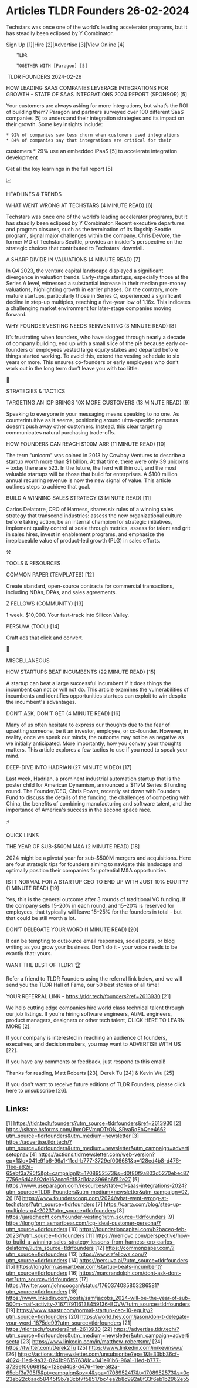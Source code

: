 # Articles TLDR Founders 26-02-2024

Techstars was once one of the world’s leading accelerator programs,
but it has steadily been eclipsed by Y Combinator. 

Sign Up [1]|Hire [2]|Advertise [3]|View Online [4] 

		TLDR

		TOGETHER WITH [Paragon] [5]

 TLDR FOUNDERS 2024-02-26

 HOW LEADING SAAS COMPANIES LEVERAGE INTEGRATIONS FOR GROWTH - STATE
OF SAAS INTEGRATIONS 2024 REPORT (SPONSOR) [5] 

 Your customers are always asking for more integrations, but what’s
the ROI of building them? Paragon and partners surveyed over 100
different SaaS companies [5] to understand their integration
strategies and its impact on their growth.
Some key insights include:

	* 92% of companies saw less churn when customers used integrations
	* 84% of companies say that integrations are critical for their
customers
	* 29% use an embedded iPaaS [5] to accelerate integration development

Get all the key learnings in the full report [5]

📈 

HEADLINES & TRENDS

 WHAT WENT WRONG AT TECHSTARS (4 MINUTE READ) [6] 

 Techstars was once one of the world’s leading accelerator programs,
but it has steadily been eclipsed by Y Combinator. Recent executive
departures and program closures, such as the termination of its
flagship Seattle program, signal major challenges within the company.
Chris DeVore, the former MD of Techstars Seattle, provides an
insider's perspective on the strategic choices that contributed to
Techstars' downfall. 

 A SHARP DIVIDE IN VALUATIONS (4 MINUTE READ) [7] 

 In Q4 2023, the venture capital landscape displayed a significant
divergence in valuation trends. Early-stage startups, especially those
at the Series A level, witnessed a substantial increase in their
median pre-money valuations, highlighting growth in earlier phases. On
the contrary, more mature startups, particularly those in Series C,
experienced a significant decline in step-up multiples, reaching a
five-year low of 1.16x. This indicates a challenging market
environment for later-stage companies moving forward. 

 WHY FOUNDER VESTING NEEDS REINVENTING (3 MINUTE READ) [8] 

 It’s frustrating when founders, who have slogged through nearly a
decade of company building, end up with a small slice of the pie
because early co-founders or employees vested large equity stakes and
departed before things started working. To avoid this, extend the
vesting schedule to six years or more. This ensures co-founders or
early employees who don’t work out in the long term don’t leave
you with too little. 

🧠 

STRATEGIES & TACTICS

 TARGETING AN ICP BRINGS 10X MORE CUSTOMERS (13 MINUTE READ) [9] 

 Speaking to everyone in your messaging means speaking to no one. As
counterintuitive as it seems, positioning around ultra-specific
personas doesn't push away other customers. Instead, this clear
targeting communicates natural purchasing trade-offs. 

 HOW FOUNDERS CAN REACH $100M ARR (11 MINUTE READ) [10] 

 The term "unicorn" was coined in 2013 by Cowboy Ventures to describe
a startup worth more than $1 billion. At that time, there were only 39
unicorns – today there are 523. In the future, the herd will thin
out, and the most valuable startups will be those that build for
enterprises. A $100 million annual recurring revenue is now the new
signal of value. This article outlines steps to achieve that goal. 

 BUILD A WINNING SALES STRATEGY (3 MINUTE READ) [11] 

 Carlos Delatorre, CRO of Harness, shares six rules of a winning sales
strategy that transcend industries: assess the new organizational
culture before taking action, be an internal champion for strategic
initiatives, implement quality control at scale through metrics,
assess for talent and grit in sales hires, invest in enablement
programs, and emphasize the irreplaceable value of product-led growth
(PLG) in sales efforts. 

⚒️

TOOLS & RESOURCES

 COMMON PAPER (TEMPLATES) [12] 

 Create standard, open-source contracts for commercial transactions,
including NDAs, DPAs, and sales agreements. 

 Z FELLOWS (COMMUNITY) [13] 

 1 week. $10,000. Your fast-track into Silicon Valley. 

 PERSUVA (TOOL) [14] 

 Craft ads that click and convert. 

🎁

MISCELLANEOUS

 HOW STARTUPS BEAT INCUMBENTS (22 MINUTE READ) [15] 

 A startup can beat a large successful incumbent if it does things the
incumbent can not or will not do. This article examines the
vulnerabilities of incumbents and identifies opportunities startups
can exploit to win despite the incumbent's advantages. 

 DON’T ASK, DON’T GET (4 MINUTE READ) [16] 

 Many of us often hesitate to express our thoughts due to the fear of
upsetting someone, be it an investor, employee, or co-founder.
However, in reality, once we speak our minds, the outcome may not be
as negative as we initially anticipated. More importantly, how you
convey your thoughts matters. This article explores a few tactics to
use if you need to speak your mind. 

 DEEP-DIVE INTO HADRIAN (27 MINUTE VIDEO) [17] 

 Last week, Hadrian, a prominent industrial automation startup that is
the poster child for American Dynamism, announced a $117M Series B
funding round. The Founder/CEO, Chris Power, recently sat down with
Founders Fund to discuss the details of the funding, the challenges of
competing with China, the benefits of combining manufacturing and
software talent, and the importance of America's success in the second
space race. 

⚡

QUICK LINKS

 THE YEAR OF SUB-$500M M&A (2 MINUTE READ) [18] 

 2024 might be a pivotal year for sub-$500M mergers and acquisitions.
Here are four strategic tips for founders aiming to navigate this
landscape and optimally position their companies for potential M&A
opportunities. 

 IS IT NORMAL FOR A STARTUP CEO TO END UP WITH JUST 10% EQUITY? (1
MINUTE READ) [19] 

 Yes, this is the general outcome after 3 rounds of traditional VC
funding. If the company sells 15–20% in each round, and 15–20% is
reserved for employees, that typically will leave 15–25% for the
founders in total - but that could be still worth a lot. 

 DON’T DELEGATE YOUR WORD (1 MINUTE READ) [20] 

 It can be tempting to outsource email responses, social posts, or
blog writing as you grow your business. Don’t do it - your voice
needs to be exactly that: yours. 

WANT THE BEST OF TLDR? 🏆

Refer a friend to TLDR Founders using the referral link below, and we
will send you the TLDR Hall of Fame, our 50 best stories of all time!

YOUR REFERRAL LINK - https://tldr.tech/founders?ref=2613930 [21]

 We help cutting edge companies hire world class technical talent
through our job listings. If you're hiring software engineers, AI/ML
engineers, product managers, designers or other tech talent, CLICK
HERE TO LEARN MORE [2]. 

If your company is interested in reaching an audience of founders,
executives, and decision makers, you may want to ADVERTISE WITH US
[22].

If you have any comments or feedback, just respond to this email! 

Thanks for reading, 
 Matt Roberts [23], Derek Tu [24] & Kevin Wu [25] 

If you don't want to receive future editions of TLDR Founders,
please click here to unsubscribe [26]. 



Links:
------
[1] https://tldr.tech/founders?utm_source=tldrfounders&ref=2613930
[2] https://share.hsforms.com/1hmOFVmqOTrON_SRvaRqEbQee466?utm_source=tldrfounders&utm_medium=newsletter
[3] https://advertise.tldr.tech/?utm_source=tldrfounders&utm_medium=newsletter&utm_campaign=advertisetopnav
[4] https://actions.tldrnewsletter.com/web-version?ep=1&lc=041e91b6-96a1-11ed-b777-3729ef006681&p=128ed4b8-d476-11ee-a82a-65ebf3a795f5&pt=campaign&t=1708952573&s=d0f80f9a803d5270ebec877756e6d4a592de162ccc6df53d1daa8966b6f52e27
[5] https://www.useparagon.com/resources/state-of-saas-integrations-2024?utm_source=TLDR_Founders&utm_medium=newsletter&utm_campaign=02.26
[6] https://www.founderscoop.com/2024/what-went-wrong-at-techstars/?utm_source=tldrfounders
[7] https://carta.com/blog/step-up-multiples-q4-2023?utm_source=tldrfounders
[8] https://jaredhecht.com/founder-vesting?utm_source=tldrfounders
[9] https://longform.asmartbear.com/icp-ideal-customer-persona/?utm_source=tldrfounders
[10] https://foundationcapital.com/b2baceo-feb-2023/?utm_source=tldrfounders
[11] https://menlovc.com/perspective/how-to-build-a-winning-sales-strategy-lessons-from-harness-cro-carlos-delatorre/?utm_source=tldrfounders
[12] https://commonpaper.com/?utm_source=tldrfounders
[13] https://www.zfellows.com/?utm_source=tldrfounders
[14] https://persuva.ai/?utm_source=tldrfounders
[15] https://longform.asmartbear.com/startup-beats-incumbent?utm_source=tldrfounders
[16] https://marcrandolph.com/dont-ask-dont-get?utm_source=tldrfounders
[17] https://twitter.com/johncoogan/status/1760374085803286581?utm_source=tldrfounders
[18] https://www.linkedin.com/posts/samfjacobs_2024-will-be-the-year-of-sub-500m-maif-activity-7167179116138459136-BOVV/?utm_source=tldrfounders
[19] https://www.saastr.com/normal-startup-ceo-10-equity/?utm_source=tldrfounders
[20] https://world.hey.com/jason/don-t-delegate-your-word-1875de99?utm_source=tldrfounders
[21] https://tldr.tech/founders?ref=2613930
[22] https://advertise.tldr.tech/?utm_source=tldrfounders&utm_medium=newsletter&utm_campaign=advertisecta
[23] https://www.linkedin.com/in/matthew-robertsmr/
[24] https://twitter.com/Derek2Tu
[25] https://www.linkedin.com/in/kevinswu/
[26] https://actions.tldrnewsletter.com/unsubscribe?ep=1&l=33bb36cf-4024-11ed-9a32-0241b9615763&lc=041e91b6-96a1-11ed-b777-3729ef006681&p=128ed4b8-d476-11ee-a82a-65ebf3a795f5&pt=campaign&pv=4&spa=1708952417&t=1708952573&s=0c23eb22c6aad58445f9b7a3cbf7f58517bc4ea2b8c992a8f33f6eb1b2962e55